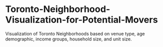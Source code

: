 # Toronto-Neighborhood-Visualization-for-Potential-Movers
Visualization of Toronto Neighborhoods based on venue type, age demographic, income groups, household size, and unit size. 
